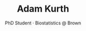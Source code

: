 ---
# ----------  FRONT MATTER  ----------
title: "Adam Kurth"
subtitle: "PhD Student · Biostatistics @ Brown"
description: "I am an incoming Ph.D. student in the Brown University School of Public Health, Department of Biostatistics.
  My research interests include Bayesian modeling, nonparametrics, causal inference, machine learning, and applications in public health and epidemiology.
  I aim to investigate complex patient outcomes in clinical domains such as transplantation and cancer, using flexible Bayesian and causal models to address treatment effect heterogeneity, confounding, and to quantify individualized risk.
  Ultimately, I hope to develop methods that support personalized clinical decision-making and promote health equity."
images:
  - img/home-profile.jpeg
image_left: false          # put photo on the right
text_align_left: true      # keep text on the left
show_social_links: true    # pulls icons from config.toml
show_action_link: true
action_link: /about/
action_label: "About me →"
action_type: button        # text | button
type: home                 # ← activates the hero layout
draft: false
---
